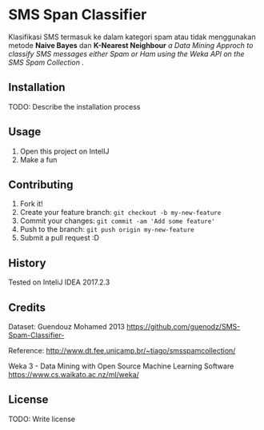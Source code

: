 # SMS Span Classifier

Klasifikasi SMS termasuk ke dalam kategori spam atau tidak menggunakan metode **Naive Bayes** dan **K-Nearest Neighbour**
_a Data Mining Approch to classify SMS messages either Spam or Ham using the Weka API on the SMS Spam Collection ._

## Installation

TODO: Describe the installation process

## Usage

1. Open this project on IntelIJ
2. Make a fun

## Contributing

1. Fork it!
2. Create your feature branch: `git checkout -b my-new-feature`
3. Commit your changes: `git commit -am 'Add some feature'`
4. Push to the branch: `git push origin my-new-feature`
5. Submit a pull request :D

## History

Tested on InteliJ IDEA 2017.2.3

## Credits

Dataset: Guendouz Mohamed 2013
https://github.com/guenodz/SMS-Spam-Classifier-

Reference:
http://www.dt.fee.unicamp.br/~tiago/smsspamcollection/

Weka 3 - Data Mining with Open Source Machine Learning Software
https://www.cs.waikato.ac.nz/ml/weka/

## License

TODO: Write license